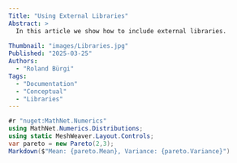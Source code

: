 ```yaml
---
Title: "Using External Libraries"
Abstract: >
  In this article we show how to include external libraries.
  
Thumbnail: "images/Libraries.jpg"
Published: "2025-03-25"
Authors:
  - "Roland Bürgi"
Tags:
  - "Documentation"
  - "Conceptual"
  - "Libraries"
---
```


```csharp --render Statistics --show-code
#r "nuget:MathNet.Numerics"
using MathNet.Numerics.Distributions;
using static MeshWeaver.Layout.Controls;
var pareto = new Pareto(2,3);
Markdown($"Mean: {pareto.Mean}, Variance: {pareto.Variance}")
```